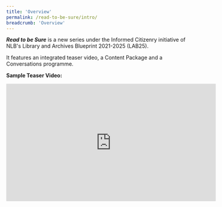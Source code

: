 ```yaml
---
title: 'Overview'
permalink: /read-to-be-sure/intro/
breadcrumb: 'Overview'
---
```


***Read to be Sure*** is a new series under the Informed Citizenry initiative of NLB's Library and Archives Blueprint 2021-2025 (LAB25). 

It features an integrated teaser video, a Content Package and a Conversations programme. 



**Sample Teaser Video:**

<iframe width="560" height="315" src="https://www.youtube.com/embed/ZhkBfbwCzxc" title="YouTube video player" frameborder="0" allow="accelerometer; autoplay; clipboard-write; encrypted-media; gyroscope; picture-in-picture" allowfullscreen></iframe>